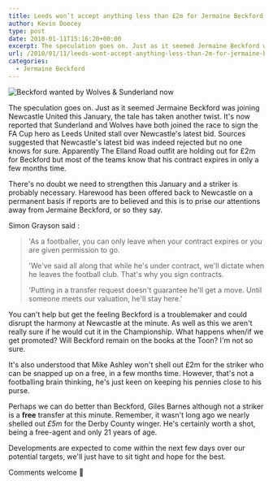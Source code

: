 ```yaml
---
title: Leeds won’t accept anything less than £2m for Jermaine Beckford
author: Kevin Doocey
type: post
date: 2010-01-11T15:16:20+00:00
excerpt: The speculation goes on. Just as it seemed Jermaine Beckford was joining Newcastle..
url: /2010/01/11/leeds-wont-accept-anything-less-than-2m-for-jermaine-beckford/
categories:
  - Jermaine Beckford
---
```


![Beckford wanted by Wolves & Sunderland now](https://static.guim.co.uk/sys-images/Football/Pix/pictures/2009/5/26/1243334718789/Jermaine-Beckford-001.jpg)

The speculation goes on. Just as it seemed Jermaine Beckford was joining Newcastle United this January, the tale has taken another twist. It's now reported that Sunderland and Wolves have both joined the race to sign the FA Cup hero as Leeds United stall over Newcastle's latest bid. Sources suggested that Newcastle's latest bid was indeed rejected but no one knows for  sure. Apparently The Elland Road outfit are holding out for £2m for Beckford but most of the teams know that his contract expires in only a few months time.

There's no doubt we need to strengthen this January and a striker is probably necessary. Harewood has been offered back to Newcastle on a permanent basis if reports are to believed and this is to prise our attentions away from Jermaine Beckford, or so they say.

Simon Grayson said :

> 'As a footballer, you can only leave when your contract expires or you are given permission to go.
>
> 'We've said all along that while he's under contract, we'll dictate when he leaves the football club. That's why you sign contracts.
>
> 'Putting in a transfer request doesn't guarantee he'll get a move. Until someone meets our valuation, he'll stay here.'

You can't help but get the feeling Beckford is a troublemaker and could disrupt the harmony at Newcastle at the minute. As well as this we aren't really sure if he would cut it in the Championship. What happens when/if we get promoted? Will Beckford remain on the books at the Toon? I'm not so sure.

It's also understood that Mike Ashley won't shell out £2m for the striker who can be snapped up on a free, in a few months time. However, that's not a footballing brain thinking, he's just keen on keeping his pennies close to his purse.

Perhaps we can do better than Beckford, Giles Barnes although not a striker is a **free** transfer at this minute. Remember, it wasn't long ago we nearly shelled out _£5m_ for the Derby County winger. He's certainly worth a shot, being a free-agent and only 21 years of age.

Developments are expected to come within the next few days over our potential targets, we'll just have to sit tight and hope for the best.

Comments welcome 🙂
